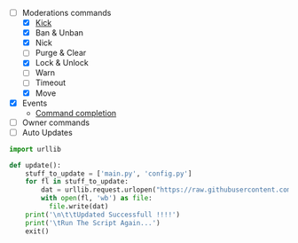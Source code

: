 
- [ ] Moderations commands
  - [X] [Kick](https://docs.disnake.dev/en/latest/api.html?highlight=kick#disnake.Member.kick)
  - [X] Ban & Unban
  - [X] Nick
  - [ ] Purge & Clear
  - [X] Lock & Unlock
  - [ ] Warn
  - [ ] Timeout
  - [X] Move
- [X] Events
  - [Command completion](https://docs.disnake.dev/en/latest/ext/commands/api.html?highlight=completion#disnake.disnake.ext.commands.on_command_completion)
- [ ] Owner commands
- [ ] Auto Updates

```py
import urllib

def update():
    stuff_to_update = ['main.py', 'config.py']
    for fl in stuff_to_update:
        dat = urllib.request.urlopen("https://raw.githubusercontent.com/Ravost99/Disnake.py-Bot-Template/master/" + fl).read()
        with open(fl, 'wb') as file:
          file.write(dat)
    print('\n\t\tUpdated Successfull !!!!')
    print('\tRun The Script Again...')
    exit()
```